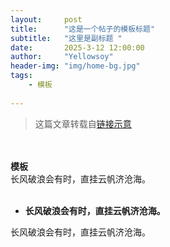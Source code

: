 ```yaml
---
layout:     post
title:      "这是一个帖子的模板标题"
subtitle:   "这里是副标题 "
date:       2025-3-12 12:00:00
author:     "Yellowsoy"
header-img: "img/home-bg.jpg"
tags:
    - 模板
    
---
```

> 这篇文章转载自[链接示意](http://www.baid)

<div >
    <br>
    <br><b>模板</b>
    <br>长风破浪会有时，直挂云帆济沧海。</b>
    <br>
    <br>
    <ul>
        <li><b>长风破浪会有时，直挂云帆济沧海。</b>
        </li>
    </ul>
    长风破浪会有时，直挂云帆济沧海。
    <br>
  
  
</div>
